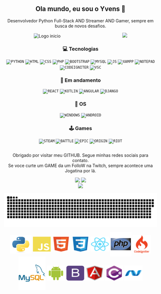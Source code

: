 <div align=center>
 <h2>Ola mundo, eu sou o Yvens 👋</h2>
</div>

<p align=center>
 Desenvolvedor Python Full-Stack AND Streamer AND Gamer, sempre em busca de novos desafios.
</p>

<div align=center>
 <img src="http://clubedosgeeks.com.br/wp-content/uploads/2016/01/dormrm.gif" min-width="380px" max-width="380px" width="380px" alt="Logo inicio" style="margin-right: 200px"> 
 <img width="450px" src="https://github-readme-stats.vercel.app/api/top-langs/?username=YvensSquinca&layout=compact&langs_count=7&theme=tokyonight"/> 
</div> 

<div align=center>
 <h3>💻 Tecnologias</h3> 
  <code><img height="30" src="https://img.shields.io/badge/Python-3776AB?style=for-the-badge&logo=python&logoColor=white" alt="PYTHON"/></code>
  <code><img height="30" src="https://img.shields.io/badge/HTML5-E34F26?style=for-the-badge&logo=html5&logoColor=white" alt="HTML"/></code>
  <code><img height="30" src="https://img.shields.io/badge/CSS3-1572B6?style=for-the-badge&logo=css3&logoColor=white" alt="CSS"/></code>
  <code><img height="30" src="https://img.shields.io/badge/PHP-777BB4?style=for-the-badge&logo=php&logoColor=white" alt="PHP"/></code>
  <code><img height="30" src="https://img.shields.io/badge/Bootstrap-563D7C?style=for-the-badge&logo=bootstrap&logoColor=white" alt="BOOTSTRAP"/></code>
  <code><img height="30" src="https://img.shields.io/badge/MySQL-00000F?style=for-the-badge&logo=mysql&logoColor=white" alt="MYSQL"/></code>
  <code><img height="30" src="https://img.shields.io/badge/JavaScript-F7DF1E?style=for-the-badge&logo=javascript&logoColor=black" alt="JS"/></code>
  <code><img height="30" src="https://img.shields.io/badge/Xampp-F37623?style=for-the-badge&logo=xampp&logoColor=white" alt="XAMPP"/></code>
  <code><img height="30" src="https://img.shields.io/badge/Notepad++-90E59A.svg?style=for-the-badge&logo=notepad%2B%2B&logoColor=black" alt="NOTEPAD"/></code>
  <code><img height="30" src="https://img.shields.io/badge/Codeigniter-EF4223?style=for-the-badge&logo=codeigniter&logoColor=white" alt="CODEIGNITER"/></code>
  <code><img height="30" src="https://img.shields.io/badge/Visual_Studio_Code-0078D4?style=for-the-badge&logo=visual%20studio%20code&logoColor=white" alt="VSC"/></code>

 <h3>📑 Em andamento</h3>
  <code><img height="30" src="https://img.shields.io/badge/React-20232A?style=for-the-badge&logo=react&logoColor=61DAFB" alt="REACT"/></code>
  <code><img height="30" src="https://img.shields.io/badge/Kotlin-0095D5?&style=for-the-badge&logo=kotlin&logoColor=white" alt="KOTLIN"/></code>
  <code><img height="30" src="https://img.shields.io/badge/Angular-DD0031?style=for-the-badge&logo=angular&logoColor=white" alt="ANGULAR"/></code>
  <code><img height="30" src="https://img.shields.io/badge/Django-092E20?style=for-the-badge&logo=django&logoColor=green" alt="DJANGO"/></code>

 <h3>💾 OS</h3>
  <code><img height="30" src="https://img.shields.io/badge/Windows-0078D6?style=for-the-badge&logo=windows&logoColor=white" alt="WINDOWS"/></code>
  <code><img height="30" src="https://img.shields.io/badge/Android-3DDC84?style=for-the-badge&logo=android&logoColor=white" alt="ANDROID"/></code>
 
 <h3>🕹 Games</h3>
  <code><img height="30" src="https://img.shields.io/badge/Steam-000000?style=for-the-badge&logo=steam&logoColor=white" alt="STEAM"/></code>
  <code><img height="30" src="https://img.shields.io/badge/Battle.net-148EFF?style=for-the-badge&logo=Battle.net&logoColor=white" alt="BATTLE"/></code>
  <code><img height="30" src="https://img.shields.io/badge/Epic%20Games-313131?style=for-the-badge&logo=Epic%20Games&logoColor=white" alt="EPIC"/></code>
  <code><img height="30" src="https://img.shields.io/badge/Origin-148EFF?style=for-the-badge&logo=origin&logoColor=white" alt="ORIGIN"/></code>
  <code><img height="30" src="https://img.shields.io/badge/Riot_Games-D32936?style=for-the-badge&logo=riot-games&logoColor=white" alt="RIOT"/></code>
 
##
 
<p> 
 Obrigado por visitar meu GITHUB. Segue minhas redes sociais para contato.<br>
 Se voce curte um GAME da um FolloW na Twitch, sempre acontece uma Jogatina por lá.
</p> 

<a href="https://www.instagram.com/yvenssquinca" target="_blank"><img src="https://img.shields.io/badge/-Instagram-%23E4405F?style=for-the-badge&logo=instagram&logoColor=white" target="_blank"></a>
<a href="https://www.linkedin.com/in/yvens-squinca-43b4b7183/" target="_blank"><img src="https://img.shields.io/badge/-LinkedIn-%230077B5?style=for-the-badge&logo=linkedin&logoColor=white" target="_blank"></a><br>
<a href="https://www.twitch.tv/YvensSquinca" target="_blank"><img height="50" src="https://img.shields.io/badge/Twitch-9146FF?style=for-the-badge&logo=twitch&logoColor=white" target="_blank"></a>

 ![Snake animation](https://github.com/YvensSquinca/YvensSquinca/blob/output/github-contribution-grid-snake.svg)
 
</div>

<div align="center">
 <img align="center" alt="Python" height="60" width="70" src="https://raw.githubusercontent.com/devicons/devicon/master/icons/python/python-original.svg">
 <img align="center" alt="Js" height="50" width="60" src="https://raw.githubusercontent.com/devicons/devicon/master/icons/javascript/javascript-plain.svg">
 <img align="center" alt="HTML" height="50" width="60" src="https://raw.githubusercontent.com/devicons/devicon/master/icons/html5/html5-original.svg">
 <img align="center" alt="CSS" height="50" width="60" src="https://raw.githubusercontent.com/devicons/devicon/master/icons/css3/css3-original.svg">
 <img align="center" alt="React" height="50" width="60" src="https://raw.githubusercontent.com/devicons/devicon/master/icons/react/react-original.svg">
 <img align="center" alt="PHP" height="80" width="70" src="https://raw.githubusercontent.com/devicons/devicon/9f4f5cdb393299a81125eb5127929ea7bfe42889/icons/php/php-original.svg">
 <img align="center" alt="CODEIGNITER" height="60" width="60" src="https://raw.githubusercontent.com/devicons/devicon/9f4f5cdb393299a81125eb5127929ea7bfe42889/icons/codeigniter/codeigniter-plain-wordmark.svg"> 
 <img align="center" alt="MYSQL" height="110" width="90" src="https://raw.githubusercontent.com/devicons/devicon/9f4f5cdb393299a81125eb5127929ea7bfe42889/icons/mysql/mysql-original-wordmark.svg" > 
 <img align="center" alt="ANDROID" height="50" width="60" src="https://raw.githubusercontent.com/devicons/devicon/9f4f5cdb393299a81125eb5127929ea7bfe42889/icons/android/android-plain.svg"> 
 <img align="center" alt="BOOTSTRAP" height="50" width="60" src="https://raw.githubusercontent.com/devicons/devicon/9f4f5cdb393299a81125eb5127929ea7bfe42889/icons/bootstrap/bootstrap-plain.svg"> 
 <img align="center" alt="ANGULAR" height="50" width="60" src="https://raw.githubusercontent.com/devicons/devicon/9f4f5cdb393299a81125eb5127929ea7bfe42889/icons/angularjs/angularjs-original.svg">  
 <img align="center" alt="CSHARP" height="50" width="60" src="https://raw.githubusercontent.com/devicons/devicon/9f4f5cdb393299a81125eb5127929ea7bfe42889/icons/csharp/csharp-original.svg"> 
 <img align="center" alt="DOTNET" height="50" width="60" src="https://raw.githubusercontent.com/devicons/devicon/9f4f5cdb393299a81125eb5127929ea7bfe42889/icons/dot-net/dot-net-original.svg">
 
</div>
